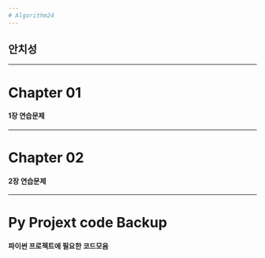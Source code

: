 ```yaml
---
# Algorithm24
---
```

## 안치성
---
# Chapter 01
#### 1장 연습문제
---
# Chapter 02
#### 2장 연습문제
---
# Py Projext code Backup
#### 파이썬 프로젝트에 필요한 코드모음
